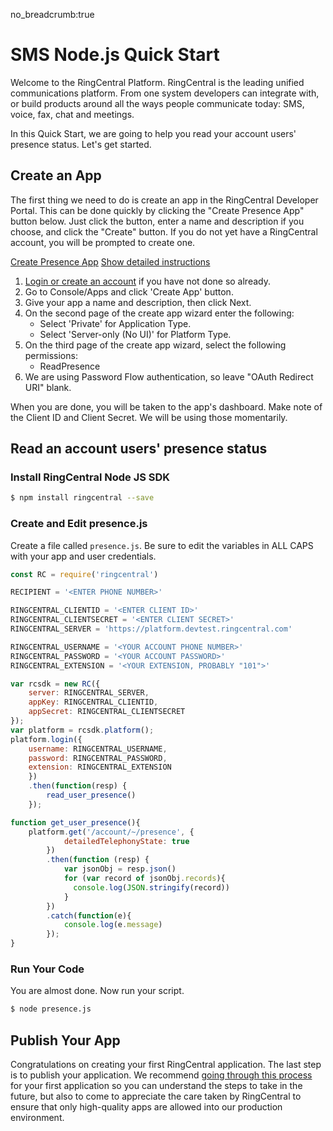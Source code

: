 no_breadcrumb:true

# SMS Node.js Quick Start

Welcome to the RingCentral Platform. RingCentral is the leading unified communications platform. From one system developers can integrate with, or build products around all the ways people communicate today: SMS, voice, fax, chat and meetings.

In this Quick Start, we are going to help you read your account users' presence status. Let's get started.

## Create an App

The first thing we need to do is create an app in the RingCentral Developer Portal. This can be done quickly by clicking the "Create Presence App" button below. Just click the button, enter a name and description if you choose, and click the "Create" button. If you do not yet have a RingCentral account, you will be prompted to create one.

<a target="_new" href="https://developer.ringcentral.com/new-app?name=Presence+Quick+Start+App&desc=A+simple+app+to+demo+reading+account+users+presence+status&public=false&type=ServerOther&carriers=7710,7310,3420&permissions=ReadPresence&redirectUri=" class="btn btn-primary">Create Presence App</a>
<a class="btn-link btn-collapse" data-toggle="collapse" href="#create-app-instructions" role="button" aria-expanded="false" aria-controls="create-app-instructions">Show detailed instructions</a>

<div class="collapse" id="create-app-instructions">
<ol>
<li><a href="https://developer.ringcentral.com/login.html#/">Login or create an account</a> if you have not done so already.</li>
<li>Go to Console/Apps and click 'Create App' button.</li>
<li>Give your app a name and description, then click Next.</li>
<li>On the second page of the create app wizard enter the following:
  <ul>
  <li>Select 'Private' for Application Type.</li>
  <li>Select 'Server-only (No UI)' for Platform Type.</li>
  </ul>
  </li>
<li>On the third page of the create app wizard, select the following permissions:
  <ul>
    <li>ReadPresence</li>
  </ul>
  </li>
<li>We are using Password Flow authentication, so leave "OAuth Redirect URI" blank.</li>
</ol>
</div>

When you are done, you will be taken to the app's dashboard. Make note of the Client ID and Client Secret. We will be using those momentarily.

## Read an account users' presence status

### Install RingCentral Node JS SDK

```bash
$ npm install ringcentral --save
```

### Create and Edit presence.js

Create a file called `presence.js`. Be sure to edit the variables in ALL CAPS with your app and user credentials.

```javascript
const RC = require('ringcentral')

RECIPIENT = '<ENTER PHONE NUMBER>'

RINGCENTRAL_CLIENTID = '<ENTER CLIENT ID>'
RINGCENTRAL_CLIENTSECRET = '<ENTER CLIENT SECRET>'
RINGCENTRAL_SERVER = 'https://platform.devtest.ringcentral.com'

RINGCENTRAL_USERNAME = '<YOUR ACCOUNT PHONE NUMBER>'
RINGCENTRAL_PASSWORD = '<YOUR ACCOUNT PASSWORD>'
RINGCENTRAL_EXTENSION = '<YOUR EXTENSION, PROBABLY "101">'

var rcsdk = new RC({
    server: RINGCENTRAL_SERVER,
    appKey: RINGCENTRAL_CLIENTID,
    appSecret: RINGCENTRAL_CLIENTSECRET
});
var platform = rcsdk.platform();
platform.login({
    username: RINGCENTRAL_USERNAME,
    password: RINGCENTRAL_PASSWORD,
    extension: RINGCENTRAL_EXTENSION
    })
    .then(function(resp) {
        read_user_presence()
    });

function get_user_presence(){
    platform.get('/account/~/presence', {
            detailedTelephonyState: true
        })
        .then(function (resp) {
            var jsonObj = resp.json()
            for (var record of jsonObj.records){
              console.log(JSON.stringify(record))
            }
        })
        .catch(function(e){
            console.log(e.message)
        });
}
```

### Run Your Code

You are almost done. Now run your script.

```bash
$ node presence.js
```

## Publish Your App

Congratulations on creating your first RingCentral application. The last step is to publish your application. We recommend [going through this process](../../../basics/production) for your first application so you can understand the steps to take in the future, but also to come to appreciate the care taken by RingCentral to ensure that only high-quality apps are allowed into our production environment.
